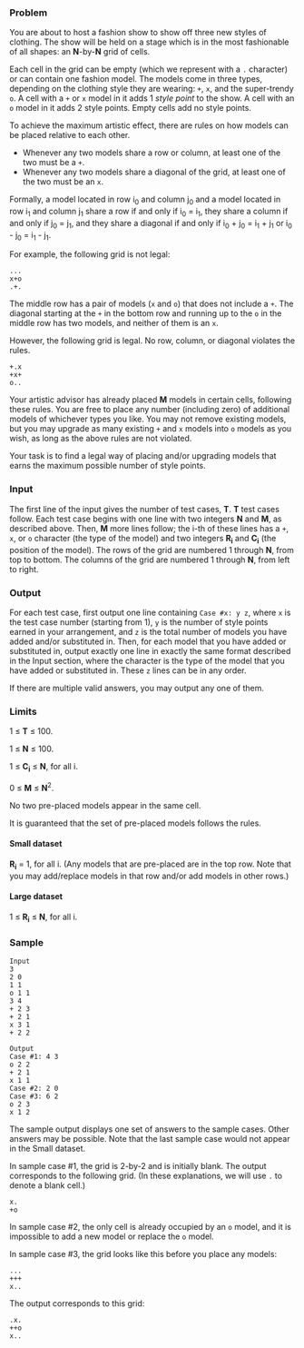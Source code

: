 ### Problem

You are about to host a fashion show to show off three new styles of clothing. The show will be held on a stage which is in the most fashionable of all shapes: an **N**-by-**N** grid of cells.

Each cell in the grid can be empty (which we represent with a `.` character) or can contain one fashion model. The models come in three types, depending on the clothing style they are wearing: `+`, `x`, and the super-trendy `o`. A cell with a `+` or `x` model in it adds 1 _style point_ to the show. A cell with an `o` model in it adds 2 style points. Empty cells add no style points.

To achieve the maximum artistic effect, there are rules on how models can be placed relative to each other.

*   Whenever any two models share a row or column, at least one of the two must be a `+`.
*   Whenever any two models share a diagonal of the grid, at least one of the two must be an `x`.

Formally, a model located in row i<sub>0</sub> and column j<sub>0</sub> and a model located in row i<sub>1</sub> and column j<sub>1</sub> share a row if and only if i<sub>0</sub> = i<sub>1</sub>, they share a column if and only if j<sub>0</sub> = j<sub>1</sub>, and they share a diagonal if and only if i<sub>0</sub> + j<sub>0</sub> = i<sub>1</sub> + j<sub>1</sub> or i<sub>0</sub> - j<sub>0</sub> = i<sub>1</sub> - j<sub>1</sub>.

For example, the following grid is not legal:

```
...
x+o
.+.
```

The middle row has a pair of models (`x` and `o`) that does not include a `+`. The diagonal starting at the `+` in the bottom row and running up to the `o` in the middle row has two models, and neither of them is an `x`.

However, the following grid is legal. No row, column, or diagonal violates the rules.

```
+.x
+x+
o..
```

Your artistic advisor has already placed **M** models in certain cells, following these rules. You are free to place any number (including zero) of additional models of whichever types you like. You may not remove existing models, but you may upgrade as many existing `+` and `x` models into `o` models as you wish, as long as the above rules are not violated.

Your task is to find a legal way of placing and/or upgrading models that earns the maximum possible number of style points.

### Input

The first line of the input gives the number of test cases, **T**. **T** test cases follow. Each test case begins with one line with two integers **N** and **M**, as described above. Then, **M** more lines follow; the i-th of these lines has a `+`, `x`, or `o` character (the type of the model) and two integers **R<sub>i</sub>** and **C<sub>i</sub>** (the position of the model). The rows of the grid are numbered 1 through **N**, from top to bottom. The columns of the grid are numbered 1 through **N**, from left to right.

### Output

For each test case, first output one line containing `Case #x: y z`, where `x` is the test case number (starting from 1), `y` is the number of style points earned in your arrangement, and `z` is the total number of models you have added and/or substituted in. Then, for each model that you have added or substituted in, output exactly one line in exactly the same format described in the Input section, where the character is the type of the model that you have added or substituted in. These `z` lines can be in any order.

If there are multiple valid answers, you may output any one of them.

### Limits

1 ≤ **T** ≤ 100.

1 ≤ **N** ≤ 100.

1 ≤ **C<sub>i</sub>** ≤ **N**, for all i.

0 ≤ **M** ≤ **N**<sup>2</sup>.

No two pre-placed models appear in the same cell.

It is guaranteed that the set of pre-placed models follows the rules.

#### Small dataset

**R<sub>i</sub>** = 1, for all i. (Any models that are pre-placed are in the top row. Note that you may add/replace models in that row and/or add models in other rows.)

#### Large dataset

1 ≤ **R<sub>i</sub>** ≤ **N**, for all i.

### Sample
```
Input
3
2 0
1 1
o 1 1
3 4
+ 2 3
+ 2 1
x 3 1
+ 2 2
```

```
Output
Case #1: 4 3
o 2 2
+ 2 1
x 1 1
Case #2: 2 0
Case #3: 6 2
o 2 3
x 1 2
```

The sample output displays one set of answers to the sample cases. Other answers may be possible. Note that the last sample case would not appear in the Small dataset.

In sample case #1, the grid is 2-by-2 and is initially blank. The output corresponds to the following grid. (In these explanations, we will use `.` to denote a blank cell.)

```
x.
+o
```

In sample case #2, the only cell is already occupied by an `o` model, and it is impossible to add a new model or replace the `o` model.

In sample case #3, the grid looks like this before you place any models:

```
...
+++
x..
```

The output corresponds to this grid:

```
.x.
++o
x..
```